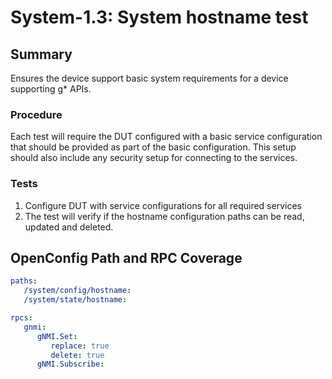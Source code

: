 # System-1.3: System hostname test

## Summary

Ensures the device support basic system requirements for a device supporting g* APIs.

### Procedure

Each test will require the DUT configured with a basic service configuration that
should be provided as part of the basic configuration.  This setup should also include
any security setup for connecting to the services.

### Tests

1. Configure DUT with service configurations for all required services
2. The test will verify if the hostname configuration paths can be read, updated and deleted.

## OpenConfig Path and RPC Coverage

```yaml
paths:
   /system/config/hostname:
   /system/state/hostname:

rpcs:
   gnmi:
      gNMI.Set:
         replace: true
         delete: true
      gNMI.Subscribe:
```
